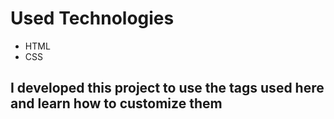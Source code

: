 <h1> Used Technologies </h1>
<ul>
<li>HTML</li>
<li>CSS</li>
</ul>

## I developed this project to use the tags used here and learn how to customize them

<img src="/img/homepage.png" alt="">

<img src="/img/sugg.png" alt=""> 